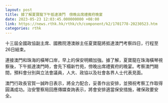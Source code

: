 ```yaml
---
layout: post
title: 據了解夏寶龍下午抵達澳門　傍晚出席禮賓府晚宴
date: 2023-05-23 12:03:45.000000000 +08:00
link: https://news.rthk.hk/rthk/ch/component/k2/1701778-20230523.htm
categories: rthk
---
```


十三屆全國政協副主席、國務院港澳辦主任夏寶龍將抵達澳門考察四日，行程至26日結束。

連接澳門和珠海的橫琴口岸，早上的保安明顯加強。據了解，夏寶龍在珠海橫琴視察後，下午抵達澳門時，會先下榻新竹苑，傍晚出席禮賓府的晚宴。考察澳門期間，預料會分別與立法會議員，人大、政協以及社會各界人士代表見面。

澳門行政長官賀一誠昨日表示，將全力配合，妥善作出安排，並預祝考察工作取得圓滿成功。治安警察局回應傳媒查詢表示，將會安排適當保安措施，確保政要安全。
